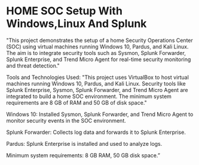 # HOME SOC Setup With Windows,Linux And Splunk

 "This project demonstrates the setup of a home Security Operations Center (SOC) using virtual machines running Windows 10, Pardus, and Kali Linux. The aim is to integrate security tools such as Sysmon, Splunk Forwarder, Splunk Enterprise, and Trend Micro Agent for real-time security monitoring and threat detection."
 
 Tools and Technologies Used:
"This project uses VirtualBox to host virtual machines running Windows 10, Pardus, and Kali Linux. 
Security tools like Splunk Enterprise, Sysmon, Splunk Forwarder, and Trend Micro Agent are integrated to build a home SOC environment. The minimum system requirements are 8 GB of RAM and 50 GB of disk space."

Windows 10: Installed Sysmon, Splunk Forwarder, and Trend Micro Agent to monitor security events in the SOC environment.

Splunk Forwarder: Collects log data and forwards it to Splunk Enterprise.

Pardus: Splunk Enterprise is installed and used to analyze logs.


 Minimum system requirements: 8 GB RAM, 50 GB disk space.”
